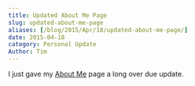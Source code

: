 ```yaml
---
title: Updated About Me Page
slug: updated-about-me-page
aliases: [/blog/2015/Apr/18/updated-about-me-page/]
date: 2015-04-18
category: Personal Update
Author: Tim
---
```


I just gave my [About Me](http://stiglerdiet.com/about-me/ "Stigler Diet: About Me") page a long over due update.
